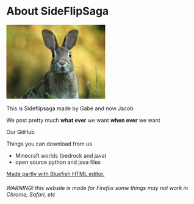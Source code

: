 About SideFlipSaga
==================

![A rabbit](Images/rabbit.jpeg)

This is Sideflipsaga made by Gabe and now Jacob

We post pretty much **what ever** we want **when ever** we want

Our GitHub

Things you can download from us

-   Minecraft worlds (bedrock and java)
-   open source python and java files

[Made partly with Bluefish HTML editor.](http://bluefish.openoffice.nl/)

###### WARNING! this website is made for Firefox some things may not work in Chrome, Safari, etc
